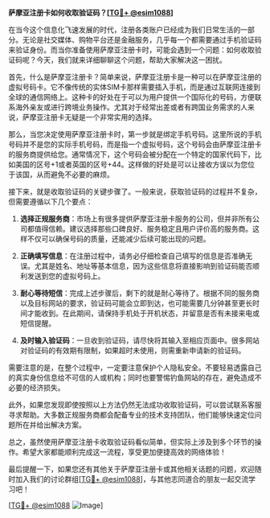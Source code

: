 **萨摩亚注册卡如何收取验证码？[[TG💪+ @esim1088](https://t.me/s/esim1088)]**

在当今这个信息化飞速发展的时代，注册各类账户已经成为我们日常生活的一部分。无论是社交媒体、购物平台还是金融服务，几乎每一个都需要通过手机验证码来验证身份。而当你准备使用萨摩亚注册卡时，可能会遇到一个问题：如何收取验证码呢？今天，我们就来详细聊聊这个问题，帮助大家解决这一困扰。

首先，什么是萨摩亚注册卡？简单来说，萨摩亚注册卡是一种可以在萨摩亚注册的虚拟号码卡。它不像传统的实体SIM卡那样需要插入手机，而是通过互联网连接到全球的通信网络上。这种卡的好处在于可以为用户提供一个国际化的号码，方便联系海外亲友或进行跨境业务操作。尤其对于经常出差或者有跨国业务需求的人来说，萨摩亚注册卡无疑是一个非常实用的选择。

那么，当您决定使用萨摩亚注册卡时，第一步就是绑定手机号码。这里所说的手机号码并不是您的实际手机号码，而是指一个虚拟号码，这个号码会由萨摩亚注册卡的服务商提供给您。通常情况下，这个号码会被分配在一个特定的国家代码下，比如美国的区号+1或者英国的区号+44。这样做的好处是可以让接收方误以为您位于该国，从而避免不必要的麻烦。

接下来，就是收取验证码的关键步骤了。一般来说，获取验证码的过程并不复杂，但需要遵循以下几个要点：

1. **选择正规服务商**：市场上有很多提供萨摩亚注册卡服务的公司，但并非所有公司都值得信赖。建议选择那些口碑良好、服务稳定且用户评价高的服务商。这样不仅可以确保号码的质量，还能减少后续可能出现的问题。

2. **正确填写信息**：在注册过程中，请务必仔细检查自己填写的信息是否准确无误。尤其是姓名、地址等基本信息，因为这些信息将直接影响到验证码能否顺利发送到您的虚拟号码上。

3. **耐心等待短信**：完成上述步骤后，剩下的就是耐心等待了。根据不同的服务商以及目标网站的要求，验证码可能会立即到达，也可能需要几分钟甚至更长时间才能收到。在此期间，请保持手机处于开机状态，并留意是否有未接来电或短信提醒。

4. **及时输入验证码**：一旦收到验证码，请尽快将其输入至相应页面中。很多网站对验证码的有效期有限制，如果超时未使用，则需重新申请新的验证码。

需要注意的是，在整个过程中，一定要注意保护个人隐私安全。不要轻易透露自己的真实身份信息给不可信的人或机构；同时也要警惕钓鱼网站的存在，避免造成不必要的经济损失。

此外，如果您发现即使按照以上方法仍然无法成功收取验证码，可以尝试联系客服寻求帮助。大多数正规服务商都会配备专业的技术支持团队，他们能够快速定位问题所在并给出解决方案。

总之，虽然使用萨摩亚注册卡收取验证码看似简单，但实际上涉及到多个环节的操作。希望大家都能顺利完成这一流程，享受更加便捷高效的网络体验！

最后提醒一下，如果您还有其他关于萨摩亚注册卡或其他相关话题的问题，欢迎随时加入我们的讨论群组[[TG💪+ @esim1088](https://t.me/s/esim1088)]，与其他志同道合的朋友一起交流学习吧！

[[TG💪+ @esim1088](https://t.me/s/esim1088) ![Image](https://i.postimg.cc/4NQfJmqS/Snipaste-2025-05-13-00-14-12.png)]